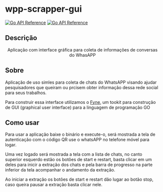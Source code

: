 # wpp-scrapper-gui

<a href="#" title="license" rel="nofollow"><img src="https://img.shields.io/apm/l/readme" alt="Go API Reference"></a>
<a href="https://pkg.go.dev/fyne.io/fyne/v2?tab=doc" title="Go API Reference" rel="nofollow"><img src="https://img.shields.io/badge/go-documentation-blue.svg?style=flat" alt="Go API Reference"></a>

## Descrição
<p align="center">Aplicação com interface gráfica para coleta de informações de conversas do WhasAPP</p>


## Sobre
<p> Aplicação de uso simles para coleta de chats do WhatsAPP visando ajudar pesquisadores que queiram ou prcisem obter informação dessa rede social para seus trabalhos.

 Para construir essa interface utilizamos o [Fyne](https://fyne.io), um tookit para construção de GUI (graphical user interface) para a linguagem de programação GO</p>
 
 ## Como usar 
<p>Para usar a aplicação baixe o binário e execute-o, será mostrada a tela de autenticação com o código QR use o whatsAPP no telefone móvel para logar.</p>
<p>Uma vez logado será mostrada a tela com a lista de chats, no canto superior esquerdo estão os botões de start e restart, basta clicar em um deles para inicir a extração dos chats e pela barra de progresso na parte inferior da tela acompanhar o andamento da extração.</p>
<p>Ao iniciar a extração os botões de start e restart dão lugar ao botão stop, caso queira pausar a extração basta clicar nele.<p/> 
